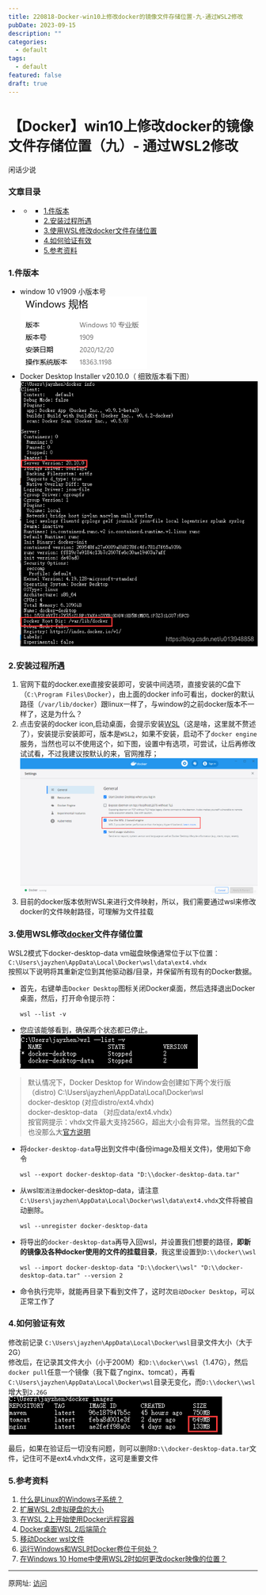```yaml
---
title: 220818-Docker-win10上修改docker的镜像文件存储位置-九-通过WSL2修改
pubDate: 2023-09-15
description: ""
categories:
  - default
tags:
  - default
featured: false
draft: true
---
```


# 【Docker】win10上修改docker的镜像文件存储位置（九）- 通过WSL2修改

闲话少说  

### 文章目录

*   *   *   [1.件版本](#1_2)
        *   [2.安装过程所遇](#2_7)
        *   [3.使用WSL修改docker文件存储位置](#3WSLdocker_13)
        *   [4.如何验证有效](#4_44)
        *   [5.参考资料](#5_52)

### 1.件版本

*   window 10 v1909 小版本号  
    ![在这里插入图片描述](../../assets/1660789848-61f2114c478d07f6c0bccbf9bc28058c.png)
*   Docker Desktop Installer v20.10.0（ 细致版本看下图）![在这里插入图片描述](../../assets/1660789848-32a1d4e5ca4f9c261c677cd184c4b80c.png)

### 2.安装过程所遇

1.  官网下载的docker.exe直接安装即可，安装中间选项，直接安装的C盘下（`C:\Program Files\Docker`），由上面的docker info可看出，docker的默认路径（`/var/lib/docker`）跟linux一样了，与window的之前docker版本不一样了，这是为什么？
2.  点击安装的docker icon,启动桌面，会提示安装[WSL](https://docs.microsoft.com/zh-cn/windows/wsl/about)（这是啥，这里就不赘述了），安装提示安装即可，版本是`WSL2`，如果不安装，启动不了`docker engine`服务，当然也可以不使用这个，如下图，设置中有选项，可尝试，让后再修改试试看，不过我建议按默认的来，官网推荐；  
    ![在这里插入图片描述](../../assets/1660789848-0802f1da3c8c4ae1d45820732d0434d2.png)
3.  目前的docker版本依附WSL来进行文件映射，所以，我们需要通过wsl来修改docker的文件映射路径，可理解为文件挂载

### 3.使用WSL修改[docker](https://so.csdn.net/so/search?q=docker&spm=1001.2101.3001.7020)文件存储位置

WSL2模式下docker-desktop-data vm磁盘映像通常位于以下位置：  
`C:\Users\jayzhen\AppData\Local\Docker\wsl\data\ext4.vhdx`  
按照以下说明将其重新定位到其他驱动器/目录，并保留所有现有的Docker数据。

*   首先，右键单击`Docker Desktop`图标关闭Docker桌面，然后选择退出Docker桌面，然后，打开命令提示符：
    
    ```
    wsl --list -v
    ```
    
*   您应该能够看到，确保两个状态都已停止。  
    ![在这里插入图片描述](../../assets/1660789848-ef3c8435b2e201e808fc1f143a262e16.png)

> 默认情况下，Docker Desktop for Window会创建如下两个发行版（distro) C:\\Users\\jayzhen\\AppData\\Local\\Docker\\wsl  
> docker-desktop (对应distro/ext4.vhdx)  
> docker-desktop-data （对应data/ext4.vhdx）  
> 按官网提示：vhdx文件最大支持256G，超出大小会有异常。当然我的C盘也没那么大[官方说明](https://docs.microsoft.com/en-us/windows/wsl/compare-versions#expanding-the-size-of-your-wsl-2-virtual-hard-disk)

*   将`docker-desktop-data`导出到文件中(备份image及相关文件)，使用如下命令
    
    ```
    wsl --export docker-desktop-data "D:\\docker-desktop-data.tar"
    ```
    
*   从wsl`取消注册`docker-desktop-data，请注意`C:\Users\jayzhen\AppData\Local\Docker\wsl\data\ext4.vhdx`文件将被自动删除。
    
    ```
    wsl --unregister docker-desktop-data
    ```
    
*   将导出的`docker-desktop-data`再导入回wsl，并设置我们想要的路径，**即新的镜像及各种docker使用的文件的挂载目录**，我这里设置到`D:\\docker\\wsl`
    
    ```
    wsl --import docker-desktop-data "D:\\docker\\wsl" "D:\\docker-desktop-data.tar" --version 2
    ```
    
*   命令执行完毕，就能再目录下看到文件了，这时次`启动Docker Desktop`，可以正常工作了
    

### 4.如何验证有效

修改前记录 `C:\Users\jayzhen\AppData\Local\Docker\wsl`目录文件大小（大于2G）  
修改后，在记录其文件大小（小于200M）和`D:\\docker\\wsl`（1.47G），然后`docker pull`任意一个镜像（我下载了nginx、tomcat），再看`C:\Users\jayzhen\AppData\Local\Docker\wsl`目录无变化，而`D:\\docker\\wsl`增大到`2.26G`  
![在这里插入图片描述](../../assets/1660789848-eba39d34fa598cc9de190df12da0b439.png)

最后，如果在验证后一切没有问题，则可以删除`D:\\docker-desktop-data.tar`文件，记住可不是ext4.vhdx文件，这可是重要文件

### 5.参考资料

1.  [什么是Linux的Windows子系统？](https://docs.microsoft.com/en-us/windows/wsl/about)
2.  [扩展WSL 2虚拟硬盘的大小](https://docs.microsoft.com/en-us/windows/wsl/compare-versions#expanding-the-size-of-your-wsl-2-virtual-hard-disk)
3.  [在WSL 2上开始使用Docker远程容器](https://docs.microsoft.com/en-us/windows/wsl/tutorials/wsl-containers)
4.  [Docker桌面WSL 2后端简介](https://www.docker.com/blog/new-docker-desktop-wsl2-backend/)
5.  [移动Docker wsl文件](https://github.com/docker/for-win/issues/5829)
6.  [运行Windows和WSL时Docker卷位于何处？](https://stackoverflow.com/questions/61083772/where-are-docker-volumes-located-when-running-windows-and-wsl#answer-61147954)
7.  [在Windows 10 Home中使用WSL2时如何更改docker映像的位置？  
    ](https://stackoverflow.com/questions/62441307/how-can-i-change-the-location-of-docker-images-when-using-wsl2-with-windows-10-h)

---

原网址: [访问](https://blog.csdn.net/u013948858/article/details/111464534)